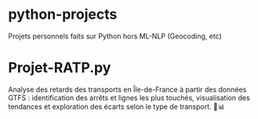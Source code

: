 # python-projects
Projets personnels faits sur Python hors ML-NLP (Geocoding, etc)

# Projet-RATP.py

Analyse des retards des transports en Île-de-France à partir des données GTFS : identification des arrêts et lignes les plus touchés, visualisation des tendances et exploration des écarts selon le type de transport. 🚆📊







